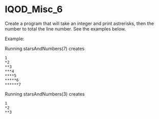 # IQOD_Misc_6

Create a program that will take an integer and print astrerisks, then the number to total the line number. See the examples below.

Example:

Running starsAndNumbers(7) creates
```
1
*2
**3
***4
****5
*****6
******7
```

Running starsAndNumbers(3) creates
```
1
*2
**3
```
